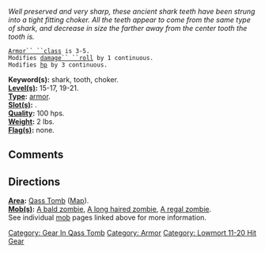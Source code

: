 *Well preserved and very sharp, these ancient shark teeth have been
strung into a tight fitting choker. All the teeth appear to come from
the same type of shark, and decrease in size the farther away from the
center tooth the tooth is.*

[`Armor`` ``class`](Armor_Values "wikilink")` is 3-5.`  
`Modifies `[`damage`` ``roll`](Damage_Roll "wikilink")` by 1 continuous.`  
`Modifies `[`hp`](Hit_Points "wikilink")` by 3 continuous.`

**Keyword(s):** shark, tooth, choker.  
**[Level(s)](Object_Level "wikilink"):** 15-17, 19-21.  
**[Type](:Category:_Object_Types "wikilink"):**
[armor](:Category:_Armor "wikilink").  
**[Slot(s)](Object_Slots "wikilink"):** <worn around neck>.  
**[Quality](Object_Quality "wikilink"):** 100 hps.  
**[Weight](Object_Weight "wikilink"):** 2 lbs.  
**[Flag(s)](:Category:_Object_Flags "wikilink"):** none.  

## Comments

## Directions

**[Area](:Category:_Areas "wikilink"):** [Qass
Tomb](:Category:_Qass_Tomb "wikilink")
([Map](Qass_Tomb_Map "wikilink")).  
**[Mob(s)](:Category:_Mobs "wikilink"):** [A bald
zombie](Bald_Zombie "wikilink"), [A long haired
zombie](Long_Haired_Zombie "wikilink"), [A regal
zombie](Regal_Zombie "wikilink").  
See individual [mob](:Category:_Mobs "wikilink") pages linked above for
more information.

[Category: Gear In Qass Tomb](Category:_Gear_In_Qass_Tomb "wikilink")
[Category: Armor](Category:_Armor "wikilink") [Category: Lowmort 11-20
Hit Gear](Category:_Lowmort_11-20_Hit_Gear "wikilink")
